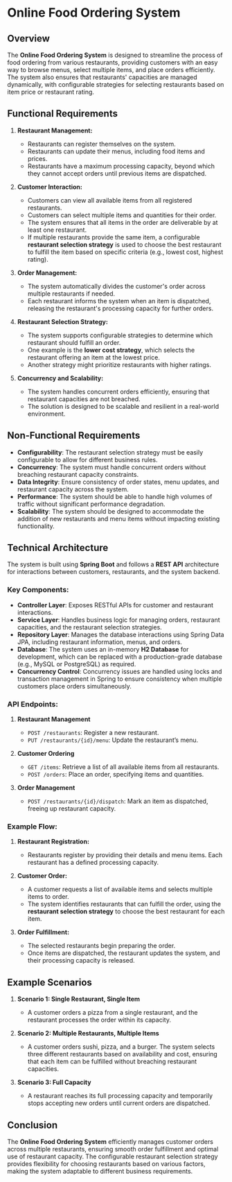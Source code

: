 # Online Food Ordering System

## Overview

The **Online Food Ordering System** is designed to streamline the process of food ordering from various restaurants, providing customers with an easy way to browse menus, select multiple items, and place orders efficiently. The system also ensures that restaurants' capacities are managed dynamically, with configurable strategies for selecting restaurants based on item price or restaurant rating.

## Functional Requirements

1. **Restaurant Management:**
    - Restaurants can register themselves on the system.
    - Restaurants can update their menus, including food items and prices.
    - Restaurants have a maximum processing capacity, beyond which they cannot accept orders until previous items are dispatched.

2. **Customer Interaction:**
    - Customers can view all available items from all registered restaurants.
    - Customers can select multiple items and quantities for their order.
    - The system ensures that all items in the order are deliverable by at least one restaurant.
    - If multiple restaurants provide the same item, a configurable **restaurant selection strategy** is used to choose the best restaurant to fulfill the item based on specific criteria (e.g., lowest cost, highest rating).

3. **Order Management:**
    - The system automatically divides the customer's order across multiple restaurants if needed.
    - Each restaurant informs the system when an item is dispatched, releasing the restaurant's processing capacity for further orders.

4. **Restaurant Selection Strategy:**
    - The system supports configurable strategies to determine which restaurant should fulfill an order.
    - One example is the **lower cost strategy**, which selects the restaurant offering an item at the lowest price.
    - Another strategy might prioritize restaurants with higher ratings.

5. **Concurrency and Scalability:**
    - The system handles concurrent orders efficiently, ensuring that restaurant capacities are not breached.
    - The solution is designed to be scalable and resilient in a real-world environment.

## Non-Functional Requirements

- **Configurability**: The restaurant selection strategy must be easily configurable to allow for different business rules.
- **Concurrency**: The system must handle concurrent orders without breaching restaurant capacity constraints.
- **Data Integrity**: Ensure consistency of order states, menu updates, and restaurant capacity across the system.
- **Performance**: The system should be able to handle high volumes of traffic without significant performance degradation.
- **Scalability**: The system should be designed to accommodate the addition of new restaurants and menu items without impacting existing functionality.

## Technical Architecture

The system is built using **Spring Boot** and follows a **REST API** architecture for interactions between customers, restaurants, and the system backend.

### Key Components:
- **Controller Layer**: Exposes RESTful APIs for customer and restaurant interactions.
- **Service Layer**: Handles business logic for managing orders, restaurant capacities, and the restaurant selection strategies.
- **Repository Layer**: Manages the database interactions using Spring Data JPA, including restaurant information, menus, and orders.
- **Database**: The system uses an in-memory **H2 Database** for development, which can be replaced with a production-grade database (e.g., MySQL or PostgreSQL) as required.
- **Concurrency Control**: Concurrency issues are handled using locks and transaction management in Spring to ensure consistency when multiple customers place orders simultaneously.

### API Endpoints:

1. **Restaurant Management**
    - `POST /restaurants`: Register a new restaurant.
    - `PUT /restaurants/{id}/menu`: Update the restaurant’s menu.

2. **Customer Ordering**
    - `GET /items`: Retrieve a list of all available items from all restaurants.
    - `POST /orders`: Place an order, specifying items and quantities.

3. **Order Management**
    - `POST /restaurants/{id}/dispatch`: Mark an item as dispatched, freeing up restaurant capacity.

### Example Flow:

1. **Restaurant Registration:**
    - Restaurants register by providing their details and menu items. Each restaurant has a defined processing capacity.

2. **Customer Order:**
    - A customer requests a list of available items and selects multiple items to order.
    - The system identifies restaurants that can fulfill the order, using the **restaurant selection strategy** to choose the best restaurant for each item.

3. **Order Fulfillment:**
    - The selected restaurants begin preparing the order.
    - Once items are dispatched, the restaurant updates the system, and their processing capacity is released.

## Example Scenarios

1. **Scenario 1: Single Restaurant, Single Item**
    - A customer orders a pizza from a single restaurant, and the restaurant processes the order within its capacity.

2. **Scenario 2: Multiple Restaurants, Multiple Items**
    - A customer orders sushi, pizza, and a burger. The system selects three different restaurants based on availability and cost, ensuring that each item can be fulfilled without breaching restaurant capacities.

3. **Scenario 3: Full Capacity**
    - A restaurant reaches its full processing capacity and temporarily stops accepting new orders until current orders are dispatched.

## Conclusion

The **Online Food Ordering System** efficiently manages customer orders across multiple restaurants, ensuring smooth order fulfillment and optimal use of restaurant capacity. The configurable restaurant selection strategy provides flexibility for choosing restaurants based on various factors, making the system adaptable to different business requirements.
